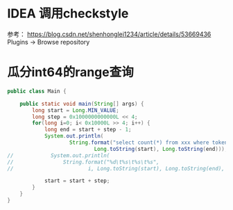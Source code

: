 # IDEA 调用checkstyle
参考： https://blog.csdn.net/shenhonglei1234/article/details/53669436
Plugins -> Browse repository

# 瓜分int64的range查询
```java
public class Main {

    public static void main(String[] args) {
	    long start = Long.MIN_VALUE;
	    long step = 0x1000000000000L << 4;
	    for(long i=0; i< 0x10000L >> 4; i++) {
            long end = start + step - 1;
            System.out.println(
	                String.format("select count(*) from xxx where token(id) >= %s and token(id) <= %s",
                            Long.toString(start), Long.toString(end)));
//            System.out.println(
//                String.format("%d\t%s\t%s\t%s",
//                        i, Long.toString(start), Long.toString(end), Long.toString(end - start)));

            start = start + step;
        }
    }
}

```
